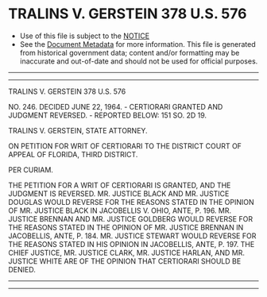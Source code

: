 ---
---

# TRALINS V. GERSTEIN 378 U.S. 576

* Use of this file is subject to the [NOTICE](https://github.com/publicdocs/notice/blob/master/NOTICE)
* See the [Document Metadata](../../../) for more information.
  This file is generated from historical government data; content and/or formatting may be inaccurate and out-of-date and should not be used for official purposes.

----------
----------

TRALINS V. GERSTEIN 378 U.S. 576

NO. 246.  DECIDED JUNE 22, 1964.  - CERTIORARI GRANTED AND JUDGMENT REVERSED.  - REPORTED BELOW:  151 SO. 2D 19.

TRALINS V. GERSTEIN, STATE ATTORNEY.

ON PETITION FOR WRIT OF CERTIORARI TO THE DISTRICT COURT OF APPEAL OF FLORIDA, THIRD DISTRICT.

PER CURIAM.

THE PETITION FOR A WRIT OF CERTIORARI IS GRANTED, AND THE JUDGMENT IS REVERSED.  MR. JUSTICE BLACK AND MR. JUSTICE DOUGLAS WOULD REVERSE FOR THE REASONS STATED IN THE OPINION OF MR. JUSTICE BLACK IN JACOBELLIS V. OHIO, ANTE, P. 196.  MR. JUSTICE BRENNAN AND MR. JUSTICE GOLDBERG WOULD REVERSE FOR THE REASONS STATED IN THE OPINION OF MR. JUSTICE BRENNAN IN JACOBELLIS, ANTE, P. 184.  MR. JUSTICE STEWART WOULD REVERSE FOR THE REASONS STATED IN HIS OPINION IN JACOBELLIS, ANTE, P. 197.   THE CHIEF JUSTICE, MR. JUSTICE CLARK, MR. JUSTICE HARLAN, AND MR. JUSTICE WHITE ARE OF THE OPINION THAT CERTIORARI SHOULD BE DENIED.


----------
----------

